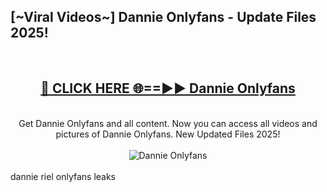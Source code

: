 <h2>[~Viral Videos~] Dannie Onlyfans - Update Files 2025!</h2>
<br>
<div align="center">
<h2><a href="https://betterlinks.top/A2PfLJ" rel="nofollow">🔴 CLICK HERE 🌐==►► Dannie Onlyfans</a></h2>
<br>
Get Dannie Onlyfans and all content. Now you can access all videos and pictures of Dannie Onlyfans. New Updated Files 2025!
<br>
<br>
<a href="https://betterlinks.top/A2PfLJ" rel="nofollow" data-target="animated-image.originalLink"><img src="https://i.ibb.co.com/WyWwxjT/player-gif2.gif" alt="Dannie Onlyfans" style="max-width: 100%; display: inline-block;" data-target="animated-image.originalImage"></a>
</div>
<br>
dannie riel onlyfans leaks